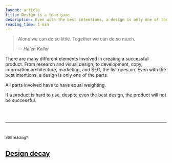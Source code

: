 ```yaml
---
layout: article
title: Design is a team game
description: Even with the best intentions, a design is only one of the parts in creating a successful product.
reading_time: 1 min
---
```


> Alone we can do so little. Together we can do so much.
>
> -- <cite>Helen Keller</cite>

There are many different elements involved in creating a successful product. From research and visual design, to development, copy, information architecture, marketing, and SEO, the list goes on. Even with the best intentions, a design is only one of the parts. 

All parts involved have to have equal weighting. 

If a product is hard to use, despite even the best design, the product will not be successful. 

<hr style="margin-top: 60px; margin-bottom: 40px;">
<small>Still reading?</small>
<h2><a href="/writing/design-decay/">Design decay</a></h2>